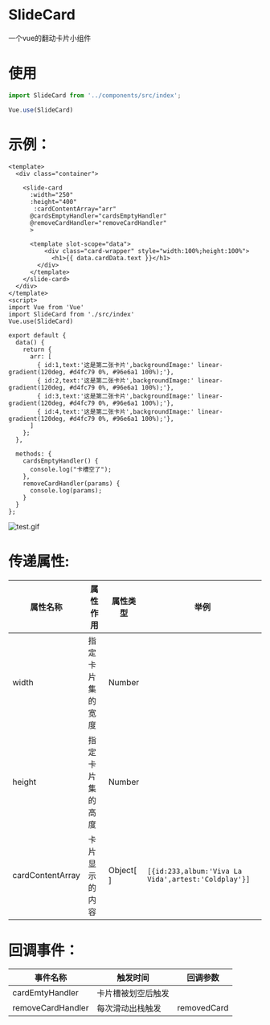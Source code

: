 # SlideCard
一个vue的翻动卡片小组件

# 使用
```js
import SlideCard from '../components/src/index';

Vue.use(SlideCard)
```

# 示例：
```vue
<template>
  <div class="container">

    <slide-card
      :width="250"
      :height="400"
       :cardContentArray="arr"
      @cardsEmptyHandler="cardsEmptyHandler"
      @removeCardHandler="removeCardHandler"
      >
    
      <template slot-scope="data">
          <div class="card-wrapper" style="width:100%;height:100%">
            <h1>{{ data.cardData.text }}</h1>
        </div>
      </template>
    </slide-card>
  </div>
</template>
<script>
import Vue from 'Vue'
import SlideCard from './src/index'
Vue.use(SlideCard)

export default {
  data() {
    return {
      arr: [
        { id:1,text:'这是第二张卡片',backgroundImage:' linear-gradient(120deg, #d4fc79 0%, #96e6a1 100%);'},
        { id:2,text:'这是第二张卡片',backgroundImage:' linear-gradient(120deg, #d4fc79 0%, #96e6a1 100%);'},
        { id:3,text:'这是第二张卡片',backgroundImage:' linear-gradient(120deg, #d4fc79 0%, #96e6a1 100%);'},
        { id:4,text:'这是第二张卡片',backgroundImage:' linear-gradient(120deg, #d4fc79 0%, #96e6a1 100%);'},
      ]
    };
  },

  methods: {
    cardsEmptyHandler() {
      console.log("卡槽空了");
    },
    removeCardHandler(params) {
      console.log(params);
    }
  }
};

```
![test.gif](https://i.loli.net/2019/12/16/bPlCLyrpjnV8KWg.gif)
# 传递属性:
|属性名称|属性作用|属性类型|举例|
|--|--|--|--|
|width|指定卡片集的宽度|Number|
|height|指定卡片集的高度|Number|
|cardContentArray|卡片显示的内容|Object[ ]|`[{id:233,album:'Viva La Vida',artest:'Coldplay'}]`|

# 回调事件：
|事件名称|触发时间|回调参数|
|--|--|--|
|cardEmtyHandler|卡片槽被划空后触发||
|removeCardHandler|每次滑动出栈触发|removedCard|


